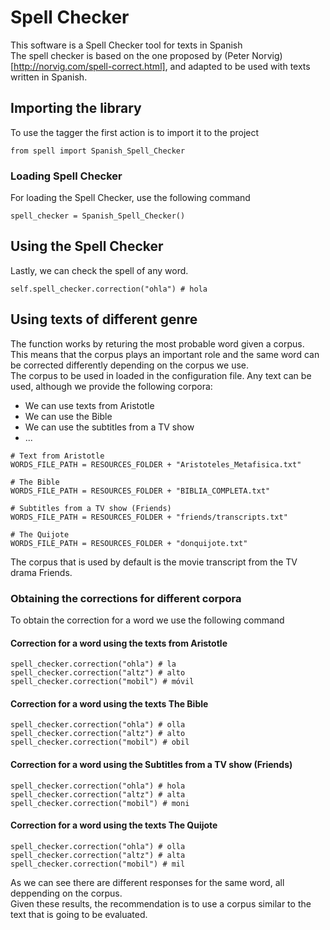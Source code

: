 # Spell Checker

This software is a Spell Checker tool for texts in Spanish
<br/>
The spell checker is based on the one proposed by (Peter Norvig)[http://norvig.com/spell-correct.html], and adapted to be used with texts written in Spanish.

##  Importing the library
To use the tagger the first action is to import it to the project
<br/>

```
from spell import Spanish_Spell_Checker
```

###  Loading Spell Checker
For loading the Spell Checker, use the following command
<br/>

```
spell_checker = Spanish_Spell_Checker()
```



##  Using the Spell Checker
Lastly, we can check the spell of any word.

```
self.spell_checker.correction("ohla") # hola
```


## Using texts of different genre
The function works by returing the most probable word given a corpus.
<br/>
This means that the corpus plays an important role and the same word can be corrected differently depending on the corpus we use.
<br/>
The corpus to be used in loaded in the configuration file. Any text can be used, although we provide the following corpora:
* We can use texts from Aristotle
* We can use the Bible
* We can use the subtitles from a TV show
* ...

```
# Text from Aristotle
WORDS_FILE_PATH = RESOURCES_FOLDER + "Aristoteles_Metafisica.txt"

# The Bible
WORDS_FILE_PATH = RESOURCES_FOLDER + "BIBLIA_COMPLETA.txt"

# Subtitles from a TV show (Friends)
WORDS_FILE_PATH = RESOURCES_FOLDER + "friends/transcripts.txt"

# The Quijote
WORDS_FILE_PATH = RESOURCES_FOLDER + "donquijote.txt"
```

The corpus that is used by default is the movie transcript from the TV drama Friends.

### Obtaining the corrections for different corpora
To obtain the correction for a word we use the following command

#### Correction for a word using the texts from Aristotle

```
spell_checker.correction("ohla") # la
spell_checker.correction("altz") # alto
spell_checker.correction("mobil") # móvil
```

#### Correction for a word using the texts The Bible

```
spell_checker.correction("ohla") # olla
spell_checker.correction("altz") # alto
spell_checker.correction("mobil") # obil
```

#### Correction for a word using the Subtitles from a TV show (Friends)

```
spell_checker.correction("ohla") # hola
spell_checker.correction("altz") # alta
spell_checker.correction("mobil") # moni
```

#### Correction for a word using the texts The Quijote

```
spell_checker.correction("ohla") # olla
spell_checker.correction("altz") # alta
spell_checker.correction("mobil") # mil
```

As we can see there are different responses for the same word, all deppending on the corpus.
<br/>
Given these results, the recommendation is to use a corpus similar to the text that is going to be evaluated.
